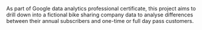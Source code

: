As part of Google data analytics professional certificate, this project aims to drill down into a fictional bike sharing company data to analyse differences between their annual subscribers and one-time or full day pass customers.
